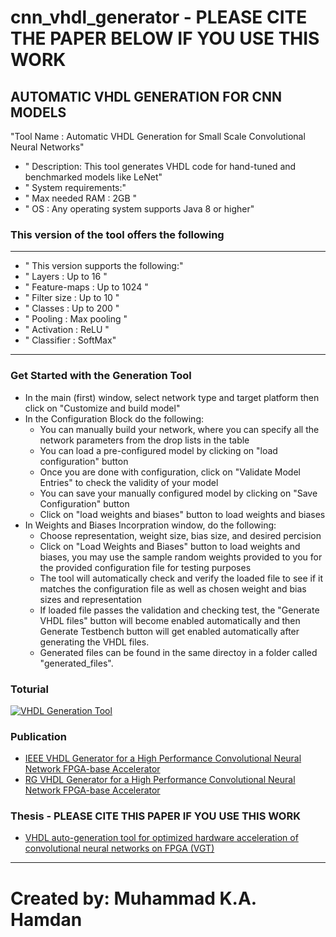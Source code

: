 # cnn_vhdl_generator - PLEASE CITE THE PAPER BELOW IF YOU USE THIS WORK
## AUTOMATIC VHDL GENERATION FOR CNN MODELS

"Tool Name :  Automatic VHDL Generation for Small Scale Convolutional Neural Networks"
+ " Description: This tool generates VHDL code for hand-tuned and benchmarked models like LeNet"
+ " System requirements:"
+ " Max needed RAM : 2GB "
+ " OS :  Any operating system supports Java 8 or higher"


### This version of the tool offers the following
 ---------------------------------------- 
+ " This version supports the following:"
+ " Layers :  Up to 16 "
+ " Feature-maps :  Up to 1024 "
+ " Filter size :  Up to 10 "
+ " Classes :  Up to 200 "
+ " Pooling :  Max pooling "
+ " Activation :  ReLU "
+ " Classifier :  SoftMax"

----------------------------------------

### Get Started with the Generation Tool

* In the main (first) window, select network type and target platform then click on "Customize and build model"
* In the Configuration Block do the following:
	* You can manually build your network, where you can specify all the network parameters from the drop lists in the table
	* You can load a pre-configured model by clicking on "load configuration" button
	* Once you are done with configuration, click on "Validate Model Entries" to check the validity of your model
	* You can save your manually configured model by clicking on "Save Configuration" button
	* Click on "load weights and biases" button to load weights and biases
 * In Weights and Biases Incorpration window, do the following:
	* Choose representation, weight size, bias size, and desired percision 
	* Click on "Load Weights and Biases" button to load weights and biases, 
	  you may use the sample random weights provided to you for the provided configuration file for testing purposes
	* The tool will automatically check and verify the loaded file to see if it matches the configuration file as well as chosen
	  weight and bias sizes and representation 
	* If loaded file passes the validation and checking test, the "Generate VHDL files" button will become enabled automatically
	  and then Generate Testbench button will get enabled automatically after generating the VHDL files. 
	* Generated files can be found in the same directoy in a folder called "generated_files".
	
### Toturial
[![VHDL Generation Tool](https://img.youtube.com/vi/SAnRrkk_XR0/0.jpg)](https://www.youtube.com/watch?v=SAnRrkk_XR0&feature=youtu.be)
	
### Publication
* [IEEE VHDL Generator for a High Performance Convolutional Neural Network FPGA-base Accelerator](http://ieeexplore.ieee.org/document/8279827/)
* [RG VHDL Generator for a High Performance Convolutional Neural Network FPGA-base Accelerator](https://www.researchgate.net/publication/322942712_VHDL_generator_for_a_high_performance_convolutional_neural_network_FPGA-based_accelerator)

### Thesis - PLEASE CITE THIS PAPER IF YOU USE THIS WORK
* [VHDL auto-generation tool for optimized hardware acceleration of convolutional neural networks on FPGA (VGT) ](https://lib.dr.iastate.edu/etd/16368/)
------------------------------------------
# Created by: Muhammad K.A. Hamdan	 
